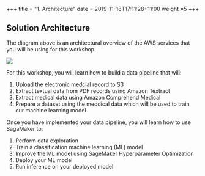 +++
title = "1. Architecture"
date = 2019-11-18T17:11:28+11:00
weight =5
+++

## Solution Architecture

The diagram above is an architectural overview of the AWS services that you will be using for this workshop.

![](/images/module-medical-document-processing-and-classification/architecture-v2.png)

For this workshop, you will learn how to build a data pipeline that will:
1. Upload the electronic medcial record to S3
2. Extract textual data from PDF records using Amazon Textract
3. Extract medical data using Amazon Comprehend Medical
4. Prepare a dataset using the meddical data which will be used to train our machine learning model

Once you have implemented your data pipeline, you will learn how to use SagaMaker to:
1. Perform data exploration
2. Train a classification machine learning (ML) model
3. Improve the ML model using SageMaker Hyperparameter Optimization
4. Deploy your ML model
5. Run inference on your deployed model


